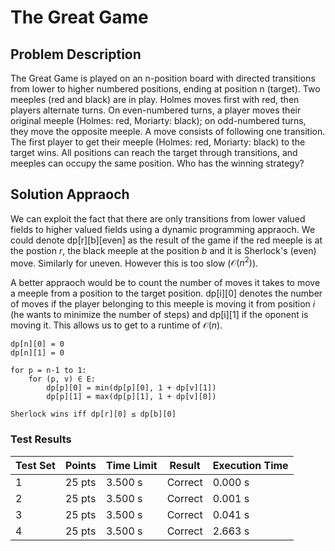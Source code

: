 # The Great Game

## Problem Description

The Great Game is played on an n-position board with directed transitions from lower to higher numbered positions, ending at position n (target). Two meeples (red and black) are in play. Holmes moves first with red, then players alternate turns. On even-numbered turns, a player moves their original meeple (Holmes: red, Moriarty: black); on odd-numbered turns, they move the opposite meeple. A move consists of following one transition. The first player to get their meeple (Holmes: red, Moriarty: black) to the target wins. All positions can reach the target through transitions, and meeples can occupy the same position. Who has the winning strategy?

## Solution Appraoch

We can exploit the fact that there are only transitions from lower valued fields to higher valued fields using a dynamic programming appraoch. We could denote dp[r][b][even] as the result of the game if the red meeple is at the postion $r$, the black meeple at the position $b$ and it is Sherlock's (even) move. Similarly for uneven. However this is too slow ($\mathcal{O}(n^2)$).

A better appraoch would be to count the number of moves it takes to move a meeple from a position to the target position. dp[i][0] denotes the number of moves if the player belonging to this meeple is moving it from position $i$ (he wants to minimize the number of steps) and dp[i][1] if the oponent is moving it. This allows us to get to a runtime of $\mathcal{O}(n)$.

```text
dp[n][0] = 0
dp[n][1] = 0

for p = n-1 to 1:
    for (p, v) ∈ E:
        dp[p][0] = min(dp[p][0], 1 + dp[v][1])
        dp[p][1] = max(dp[p][1], 1 + dp[v][0])

Sherlock wins iff dp[r][0] ≤ dp[b][0]
```


### Test Results

| Test Set | Points | Time Limit | Result | Execution Time |
|----------|--------|------------|--------|----------------|
| 1 | 25 pts | 3.500 s | Correct | 0.000 s |
| 2 | 25 pts | 3.500 s | Correct | 0.001 s |
| 3 | 25 pts | 3.500 s | Correct | 0.041 s |
| 4 | 25 pts | 3.500 s | Correct | 2.663 s |

